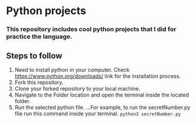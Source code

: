 # Python projects

### This repository includes cool python projects that I did for practice the language.

## Steps to follow

1. Need to install python in your computer. Check <https://www.python.org/downloads/> link for the installation process.
2. Fork this repository.
3. Clone your forked repository to your local machine.
4. Navigate to the Folder location and open the terminal inside the located folder.
5. Run the selected python file.
   ...For example, to run the secretNumber.py file run this command inside your terminal.
   `python3 secretNumber.py`

